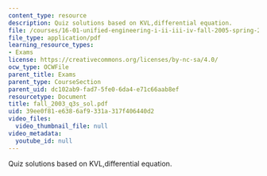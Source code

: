 ```yaml
---
content_type: resource
description: Quiz solutions based on KVL,differential equation.
file: /courses/16-01-unified-engineering-i-ii-iii-iv-fall-2005-spring-2006/39ee0f81e6386af9331a317f406440d2_fall_2003_q3s_sol.pdf
file_type: application/pdf
learning_resource_types:
- Exams
license: https://creativecommons.org/licenses/by-nc-sa/4.0/
ocw_type: OCWFile
parent_title: Exams
parent_type: CourseSection
parent_uid: dc102ab9-fad7-5fe0-6da4-e71c66aab8ef
resourcetype: Document
title: fall_2003_q3s_sol.pdf
uid: 39ee0f81-e638-6af9-331a-317f406440d2
video_files:
  video_thumbnail_file: null
video_metadata:
  youtube_id: null
---
```

Quiz solutions based on KVL,differential equation.
